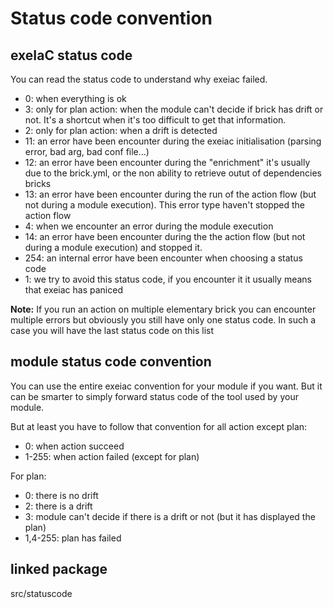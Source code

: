 # Status code convention

## exeIaC status code

You can read the status code to understand why exeiac failed.

- 0: when everything is ok
- 3: only for plan action: when the module can't decide if brick has 
  drift or not. It's a shortcut when it's too difficult to get that information.
- 2: only for plan action: when a drift is detected
- 11: an error have been encounter during the exeiac initialisation
  (parsing error, bad arg, bad conf file...)
- 12: an error have been encounter during the "enrichment" it's usually due to
  the brick.yml, or the non ability to retrieve outut of dependencies bricks
- 13: an error have been encounter during the run of the action flow (but not
  during a module execution). This error type haven't stopped the action flow
- 4: when we encounter an error during the module execution
- 14: an error have been encounter during the the action flow (but not
  during a module execution) and stopped it.
- 254: an internal error have been encounter when choosing a status code
- 1: we try to avoid this status code, if you encounter it it usually means that 
  exeiac has paniced

**Note:** If you run  an action on multiple elementary brick you can encounter
multiple errors but obviously you still have only one status code. In such a case
you will have the last status code on this list

## module status code convention

You can use the entire exeiac convention for your module if you want. But it can
be smarter to simply forward status code of the tool used by your module.

But at least you have to follow that convention for all action except plan:
- 0: when action succeed
- 1-255: when action failed (except for plan)

For plan:
- 0: there is no drift
- 2: there is a drift
- 3: module can't decide if there is a drift or not (but it has displayed the plan)
- 1,4-255: plan has failed

## linked package

src/statuscode
